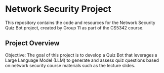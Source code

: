 # Network Security Project
 
This repository contains the code and resources for the Network Security Quiz Bot project, created by Group 11 as part of the CS5342 course.

## Project Overview

Objective: The goal of this project is to develop a Quiz Bot that leverages a Large Language Model (LLM) to generate and assess quiz questions based on network security course materials such as the lecture slides.
